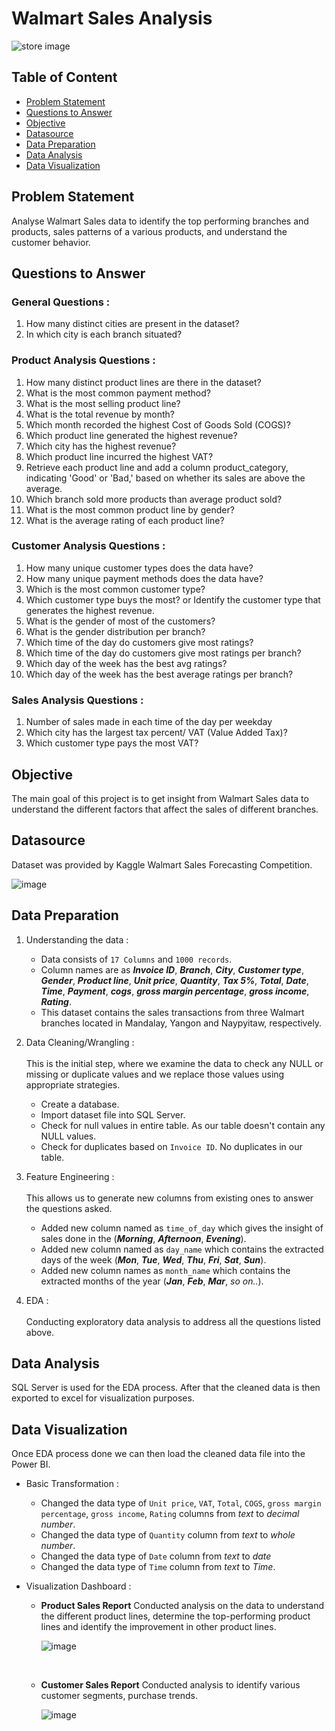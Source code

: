 # **Walmart Sales Analysis**

![store image](https://github.com/kul-tanvi19/Walmart-Sales-Analysis/assets/172184420/83c3b926-c243-4ea0-af54-5b267dd9b5b3)


## Table of Content
  - [Problem Statement](#Problem-Statement)
  - [Questions to Answer](#Questions-to-Answer)
  - [Objective](#Objective)
  - [Datasource](#Datasource)
  - [Data Preparation](#Data-Preparation)
  - [Data Analysis](#Data-Analysis)
  - [Data Visualization](#Data-Visualization)


## Problem Statement
Analyse Walmart Sales data to identify the top performing branches and products, sales patterns of a various products, and understand the customer behavior.


## Questions to Answer
### General Questions :
  1. How many distinct cities are present in the dataset?
  2. In which city is each branch situated?

### Product Analysis Questions :
  1. How many distinct product lines are there in the dataset?
  2. What is the most common payment method?
  3. What is the most selling product line?
  4. What is the total revenue by month?
  5. Which month recorded the highest Cost of Goods Sold (COGS)?
  6. Which product line generated the highest revenue?
  7. Which city has the highest revenue?
  8. Which product line incurred the highest VAT?
  9. Retrieve each product line and add a column product_category, indicating 'Good' or 'Bad,' based on whether its sales are above the average.
  10. Which branch sold more products than average product sold?
  11. What is the most common product line by gender?
  12. What is the average rating of each product line?

### Customer Analysis Questions :
  1. How many unique customer types does the data have?
  2. How many unique payment methods does the data have?
  3. Which is the most common customer type?
  4. Which customer type buys the most? or Identify the customer type that generates the highest revenue.
  5. What is the gender of most of the customers?
  6. What is the gender distribution per branch?
  7. Which time of the day do customers give most ratings?
  8. Which time of the day do customers give most ratings per branch?
  9. Which day of the week has the best avg ratings?
  10. Which day of the week has the best average ratings per branch?

### Sales Analysis Questions :
  1. Number of sales made in each time of the day per weekday
  2. Which city has the largest tax percent/ VAT (Value Added Tax)?
  3. Which customer type pays the most VAT?

## Objective
The main goal of this project is to get insight from Walmart Sales data to understand the different factors that affect the sales of different branches.


## Datasource
Dataset was provided by Kaggle Walmart Sales Forecasting Competition.

![image](https://github.com/kul-tanvi19/Walmart-Sales-Analysis/assets/172184420/1d5c6079-d2eb-4848-b7a3-29dc3a809dba)


## Data Preparation
  1. Understanding the data : 
      - Data consists of `17 Columns` and `1000 records`.
      - Column names are as ***Invoice ID***,	 ***Branch***,	 ***City***,	 ***Customer type***,  ***Gender***,  ***Product line***,  ***Unit price***,  ***Quantity***,  ***Tax 5%***,  ***Total***,  ***Date***,  ***Time***,  ***Payment***, ***cogs***,  ***gross margin percentage***,  ***gross income***,  ***Rating***.
      - This dataset contains the sales transactions from three Walmart branches located in Mandalay, Yangon and Naypyitaw, respectively.
 
  2. Data Cleaning/Wrangling :
    </br>
    </br>
    This is the initial step, where we examine the data to check any NULL or missing or duplicate values and we replace those values using appropriate strategies.
      - Create a database.
      - Import dataset file into SQL Server.
      - Check for null values in entire table. As our table doesn't contain any NULL values.
      - Check for duplicates based on `Invoice ID`. No duplicates in our table.

  3. Feature Engineering :
    </br>
    </br>
    This allows us to generate new columns from existing ones to answer the questions asked.
      - Added new column named as `time_of_day` which gives the insight of sales done in the (***Morning***, ***Afternoon***, ***Evening***).
      - Added new column named as `day_name` which contains the extracted days of the week (***Mon***, ***Tue***, ***Wed***, ***Thu***, ***Fri***, ***Sat***, ***Sun***).
      - Added new column names as `month_name` which contains the extracted months of the year (***Jan***, ***Feb***, ***Mar***, *so on..*).


  4. EDA :
    </br>
    </br>
    Conducting exploratory data analysis to address all the questions listed above.

## Data Analysis
SQL Server is used for the EDA process. After that the cleaned data is then exported to excel for visualization purposes.

## Data Visualization
Once EDA process done we can then load the cleaned data file into the Power BI.
  - Basic Transformation :
      - Changed the data type of `Unit price`, `VAT`, `Total`, `COGS`, `gross margin percentage`,  `gross income`,  `Rating` columns from *text* to *decimal number*.
      - Changed the data type of `Quantity` column from *text* to *whole number*.
      - Changed the data type of  `Date` column from *text* to *date*
      - Changed the data type of  `Time` column from *text* to *Time*.

  - Visualization Dashboard :
      - **Product Sales Report**
        Conducted analysis on the data to understand the different product lines, determine the top-performing product lines and identify the improvement in other product lines.
   
        ![image](https://github.com/kul-tanvi19/Walmart-Sales-Analysis/assets/172184420/01755a66-8a64-420e-b127-fbf1a37995a1)

        </br>
  

      - **Customer Sales Report**
        Conducted analysis to identify various customer segments, purchase trends.

        ![image](https://github.com/kul-tanvi19/Walmart-Sales-Analysis/assets/172184420/d0eb64df-7186-461e-a2fd-db0521fd4018)

   
         
